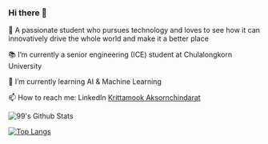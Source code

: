 ### Hi there 👋

<!--
**birdglove2/birdglove2** is a ✨ _special_ ✨ repository because its `README.md` (this file) appears on your GitHub profile.

Here are some ideas to get you started:

I’m currently working on ...
- 🌱 I’m currently learning ...
- 👯 I’m looking to collaborate on ...
- 🤔 I’m looking for help with ...
- 💬 Ask me about ...
- 📫 How to reach me: ...
- 😄 Pronouns: ...
- ⚡ Fun fact: ...
-->

🔭  A passionate student who pursues technology and loves to see how it can innovatively drive the whole world and make it a better place


📚  I’m currently a senior engineering (ICE) student at Chulalongkorn University


🌱  I’m currently learning AI & Machine Learning


📫  How to reach me: LinkedIn [Krittamook Aksornchindarat](https://www.linkedin.com/in/krittamook-aksornchindarat-324809202/)

<!-- ![Anurag's GitHub stats](https://github-readme-stats.vercel.app/api?username=birdglove2&show_icons=true&count_private=true&theme=highcontrast) -->

<!-- ![99's Github Stats](https://github-readme-stats.vercel.app/api?username=birdglove2&show_icons&bg_color=45,2a0e6a,af93e9&title_color=fff&text_color=fff) -->
<!-- ![99's Github Stats](https://github-readme-stats.vercel.app/api?username=birdglove2&show_icons&bg_color=45,2a0e6a,87c4e2,af93e9&title_color=fff&text_color=fff) -->
![99's Github Stats](https://github-readme-stats.vercel.app/api?username=birdglove2&show_icons&bg_color=45,2a0e6a,87c4e2&title_color=fff&text_color=fff)

<!-- [![Readme Card](https://github-readme-stats.vercel.app/api/pin/?username=birdglove2&repo=Pok-Deng-Game)](https://github.com/birdglove2/Pok-Deng-Game) -->

[![Top Langs](https://github-readme-stats.vercel.app/api/top-langs/?username=birdglove2&langs_count=10&layout=compact)](https://github.com/anuraghazra/github-readme-stats)


